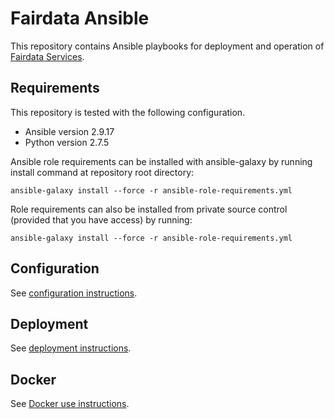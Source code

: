 # Fairdata Ansible

This repository contains Ansible playbooks for deployment and operation of
[Fairdata Services](https://www.fairdata.fi/).

## Requirements

This repository is tested with the following configuration.

- Ansible version 2.9.17
- Python version 2.7.5

Ansible role requirements can be installed with ansible-galaxy by running install command at repository root directory:

```
ansible-galaxy install --force -r ansible-role-requirements.yml
```

Role requirements can also be installed from private source control (provided that you have access) by running:

```
ansible-galaxy install --force -r ansible-role-requirements.yml
```

## Configuration

See [configuration instructions](/docs/configuration.md).

## Deployment

See [deployment instructions](/docs/deployment.md).

## Docker

See [Docker use instructions](/docs/docker.md).
